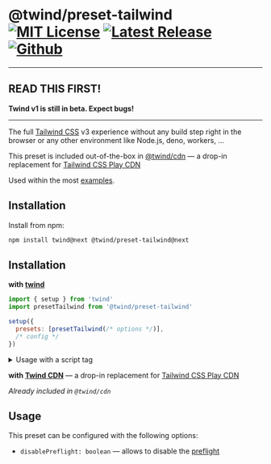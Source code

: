 # @twind/preset-tailwind [![MIT License](https://flat.badgen.net/github/license/tw-in-js/twind)](https://github.com/tw-in-js/twind/blob/next/LICENSE) [![Latest Release](https://flat.badgen.net/npm/v/@twind/preset-tailwind/next?icon=npm&label&cache=10800&color=blue)](https://www.npmjs.com/package/@twind/preset-tailwind/v/next) [![Github](https://flat.badgen.net/badge/icon/tw-in-js%2Ftwind%23preset-tailwind?icon=github&label)](https://github.com/tw-in-js/twind/tree/next/packages/preset-tailwind)

---

## READ THIS FIRST!

**Twind v1 is still in beta. Expect bugs!**

---

The full [Tailwind CSS](https://tailwindcss.com) v3 experience without any build step right in the browser or any other environment like Node.js, deno, workers, ...

This preset is included out-of-the-box in [@twind/cdn](https://github.com/tw-in-js/twind/tree/next/packages/cdn) — a drop-in replacement for [Tailwind CSS Play CDN](https://tailwindcss.com/docs/installation/play-cdn)

Used within the most [examples](https://github.com/tw-in-js/twind/tree/next/examples).

## Installation

Install from npm:

```sh
npm install twind@next @twind/preset-tailwind@next
```

## Installation

**with [twind](https://github.com/tw-in-js/twind/tree/next/packages/twind)**

```js
import { setup } from 'twind'
import presetTailwind from '@twind/preset-tailwind'

setup({
  presets: [presetTailwind(/* options */)],
  /* config */
})
```

<details><summary>Usage with a script tag</summary>

```html
<head>
  <script
    src="https://cdn.jsdelivr.net/combine/npm/twind@next,npm/@twind/preset-tailwind@next"
    crossorigin
  ></script>
  <script>
    twind.setup({
      presets: [twind.presetTailwind(/* options */)],
      /* config */
    })
  </script>
</head>
```

</details>

**with [Twind CDN](https://github.com/tw-in-js/twind/tree/next/packages/cdn)** — a drop-in replacement for [Tailwind CSS Play CDN](https://tailwindcss.com/docs/installation/play-cdn)

_Already included in `@twind/cdn`_

## Usage

This preset can be configured with the following options:

- `disablePreflight: boolean` — allows to disable the [preflight](https://tailwindcss.com/docs/preflight)

